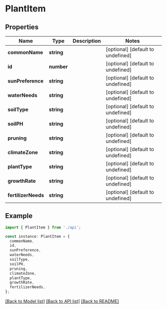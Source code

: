 # PlantItem

## Properties

| Name                | Type       | Description | Notes                             |
| ------------------- | ---------- | ----------- | --------------------------------- |
| **commonName**      | **string** |             | [optional] [default to undefined] |
| **id**              | **number** |             | [optional] [default to undefined] |
| **sunPreference**   | **string** |             | [optional] [default to undefined] |
| **waterNeeds**      | **string** |             | [optional] [default to undefined] |
| **soilType**        | **string** |             | [optional] [default to undefined] |
| **soilPH**          | **string** |             | [optional] [default to undefined] |
| **pruning**         | **string** |             | [optional] [default to undefined] |
| **climateZone**     | **string** |             | [optional] [default to undefined] |
| **plantType**       | **string** |             | [optional] [default to undefined] |
| **growthRate**      | **string** |             | [optional] [default to undefined] |
| **fertilizerNeeds** | **string** |             | [optional] [default to undefined] |

## Example

```typescript
import { PlantItem } from './api';

const instance: PlantItem = {
  commonName,
  id,
  sunPreference,
  waterNeeds,
  soilType,
  soilPH,
  pruning,
  climateZone,
  plantType,
  growthRate,
  fertilizerNeeds,
};
```

[[Back to Model list]](../README.md#documentation-for-models) [[Back to API list]](../README.md#documentation-for-api-endpoints) [[Back to README]](../README.md)
